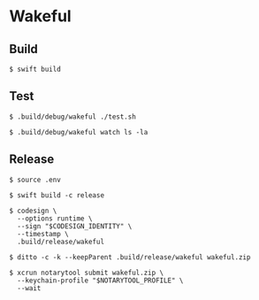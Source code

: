# Wakeful

## Build

```console
$ swift build
```

## Test

```console
$ .build/debug/wakeful ./test.sh

$ .build/debug/wakeful watch ls -la
```

## Release

```console
$ source .env

$ swift build -c release

$ codesign \
  --options runtime \
  --sign "$CODESIGN_IDENTITY" \
  --timestamp \
  .build/release/wakeful

$ ditto -c -k --keepParent .build/release/wakeful wakeful.zip

$ xcrun notarytool submit wakeful.zip \
  --keychain-profile "$NOTARYTOOL_PROFILE" \
  --wait
```